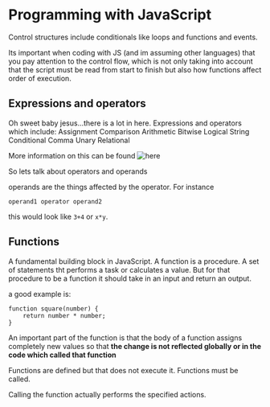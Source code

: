 # Programming with JavaScript

Control structures include conditionals like loops and functions and events.

Its important when coding with JS (and im assuming other languages) that you pay attention to the control flow, which is not only taking into account that the script must be read from start to finish but also how functions affect order of execution.

## Expressions and operators

Oh sweet baby jesus...there is a lot in here. Expressions and operators which include:
 Assignment
 Comparison
 Arithmetic
 Bitwise
 Logical
 String
 Conditional
 Comma
 Unary
 Relational

 More information on this can be found ![here](https://developer.mozilla.org/en-US/docs/Web/JavaScript/Guide/Expressions_and_Operators)

 So lets talk about operators and operands

 operands are the things affected by the operator. For instance
 ```
 operand1 operator operand2
 ```
 this would look like ```3+4``` or ```x*y```.

## Functions

A fundamental building block in JavaScript. A function is a procedure. A set of statements tht performs a task or calculates a value. But for that procedure to be a function it should take in an input and return an output.

a good example is:
```
function square(number) {
    return number * number;
}
```
An important part of the function is that the body of a function assigns completely new values so that **the change is not reflected globally or in the code which called that function**

Functions are defined but that does not execute it. Functions must be called.

Calling the function actually performs the specified actions. 